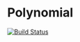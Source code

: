 # Polynomial

[![Build Status](https://travis-ci.org/hmwill/Polynomial.jl.png)](https://travis-ci.org/hmwill/Polynomial.jl)
